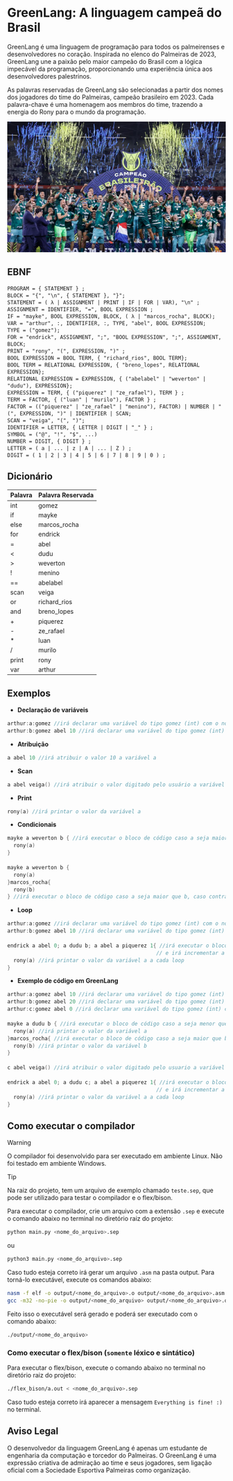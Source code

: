 # GreenLang: A linguagem campeã do Brasil

GreenLang é uma linguagem de programação para todos os palmeirenses e desenvolvedores no coração. Inspirada no elenco do Palmeiras de 2023, GreenLang une a paixão pelo maior campeão do Brasil com a lógica impecável da programação, proporcionando uma experiência única aos desenvolvedores palestrinos.

As palavras reservadas de GreenLang são selecionadas a partir dos nomes dos jogadores do time do Palmeiras, campeão brasileiro em 2023. Cada palavra-chave é uma homenagem aos membros do time, trazendo a energia do Rony para o mundo da programação.

![Palmeiras campeao](./img/palmeiras_campeao.jpg)

## EBNF

```
PROGRAM = { STATEMENT } ;
BLOCK = "{", "\n", { STATEMENT }, "}";
STATEMENT = ( λ | ASSIGNMENT | PRINT | IF | FOR | VAR), "\n" ;
ASSIGNMENT = IDENTIFIER, "=", BOOL EXPRESSION ;
IF = "mayke", BOOL EXPRESSION, BLOCK, ( λ | "marcos_rocha", BLOCK); 
VAR = "arthur", :, IDENTIFIER, :, TYPE, "abel", BOOL EXPRESSION;
TYPE = ("gomez");
FOR = "endrick", ASSIGNMENT, ";", "BOOL EXPRESSION", ";", ASSIGNMENT, BLOCK;
PRINT = "rony", "(", EXPRESSION, ")" ;
BOOL EXPRESSION = BOOL TERM, { "richard_rios", BOOL TERM};
BOOL TERM = RELATIONAL EXPRESSION, { "breno_lopes", RELATIONAL EXPRESSION};
RELATIONAL EXPRESSION = EXPRESSION, { ("abelabel" | "weverton" | "dudu"), EXPRESSION};
EXPRESSION = TERM, { ("piquerez" | "ze_rafael"), TERM } ;
TERM = FACTOR, { ("luan" | "murilo"), FACTOR } ;
FACTOR = (("piquerez" | "ze_rafael" | "menino"), FACTOR) | NUMBER | "(", EXPRESSION, ")" | IDENTIFIER | SCAN;
SCAN = "veiga", "(", ")";
IDENTIFIER = LETTER, { LETTER | DIGIT | "_" } ;
SYMBOL = ("@", "!", "$", ...)
NUMBER = DIGIT, { DIGIT } ;
LETTER = ( a | ... | z | A | ... | Z ) ;
DIGIT = ( 1 | 2 | 3 | 4 | 5 | 6 | 7 | 8 | 9 | 0 ) ;
```

## Dicionário
| Palavra   | Palavra Reservada    |
|-----------|----------------------|
| int       | gomez                |
| if        | mayke                |
| else      | marcos_rocha         |
| for       | endrick              |
| =         | abel                 |
| <         | dudu                 |
| >         | weverton             |
| !         | menino               |
| ==        | abelabel             |
| scan      | veiga                |
| or        | richard_rios         |
| and       | breno_lopes          |
| +         | piquerez             |
| -         | ze_rafael            |
| *         | luan                 |
| /         | murilo               |
| print     | rony                 |
| var       | arthur               |


## Exemplos

- **Declaração de variáveis**
```go
arthur:a:gomez //irá declarar uma variável do tipo gomez (int) com o nome a
arthur:b:gomez abel 10 //irá declarar uma variável do tipo gomez (int) com o nome b e valor 10
```

- **Atribuição**
```go
a abel 10 //irá atribuir o valor 10 a variável a
```
- **Scan**
```go
a abel veiga() //irá atribuir o valor digitado pelo usuário a variável a
```

- **Print**
```go
rony(a) //irá printar o valor da variável a
```

- **Condicionais**
```go
mayke a weverton b { //irá executar o bloco de código caso a seja maior que b
  rony(a)
}

mayke a weverton b { 
  rony(a)
}marcos_rocha{ 
  rony(b)
} //irá executar o bloco de código caso a seja maior que b, caso contrário irá executar o bloco de código apos o else
```

- **Loop**
```go
arthur:a:gomez //irá declarar uma variável do tipo gomez (int) com o nome a e valor 0 para ser usada no loop
arthur:b:gomez abel 10 //irá declarar uma variável do tipo gomez (int) com o nome b e valor 10 para ser usada no loop

endrick a abel 0; a dudu b; a abel a piquerez 1{ //irá executar o bloco de código enquanto a for menor que b 
                                                // e irá incrementar a variável a em 1 a cada loop 
  rony(a) //irá printar o valor da variável a a cada loop
}
```

- **Exemplo de código em GreenLang**
```go
arthur:a:gomez abel 10 //irá declarar uma variável do tipo gomez (int) com o nome a e valor 10
arthur:b:gomez abel 20 //irá declarar uma variável do tipo gomez (int) com o nome b e valor 20
arthur:c:gomez abel 0 //irá declarar uma variável do tipo gomez (int) com o nome c e valor 0

mayke a dudu b { //irá executar o bloco de código caso a seja menor que b
  rony(a) //irá printar o valor da variável a
}marcos_rocha{ //irá executar o bloco de código caso a seja maior que b
  rony(b) //irá printar o valor da variável b
}

c abel veiga() //irá atribuir o valor digitado pelo usuario a variável c

endrick a abel 0; a dudu c; a abel a piquerez 1{ //irá executar o bloco de código enquanto a for menor que c 
                                                // e irá incrementar a variável a em 1 a cada loop
  rony(a) //irá printar o valor da variável a a cada loop
}
```

## Como executar o compilador

>[!WARNING]
>O compilador foi desenvolvido para ser executado em ambiente Linux. Não foi testado em ambiente Windows.

>[!TIP]
>Na raiz do projeto, tem um arquivo de exemplo chamado `teste.sep`, que pode ser utilizado para testar o compilador e o flex/bison.

Para executar o compilador, crie um arquivo com a extensão `.sep` e execute o comando abaixo no terminal no diretório raiz do projeto:

```bash
python main.py <nome_do_arquivo>.sep
```
ou
```bash
python3 main.py <nome_do_arquivo>.sep
```

Caso tudo esteja correto irá gerar um arquivo `.asm` na pasta output. Para torná-lo executável, execute os comandos abaixo:

```bash 
nasm -f elf -o output/<nome_do_arquivo>.o output/<nome_do_arquivo>.asm
gcc -m32 -no-pie -o output/<nome_do_arquivo> output/<nome_do_arquivo>.o
```
Feito isso o executável será gerado e poderá ser executado com o comando abaixo:

```bash
./output/<nome_do_arquivo>
```

### Como executar o flex/bison (`somente` léxico e sintático)

Para executar o flex/bison, execute o comando abaixo no terminal no diretório raiz do projeto:

```bash
./flex_bison/a.out < <nome_do_arquivo>.sep
```

Caso tudo esteja correto irá aparecer a mensagem `Everything is fine! :)` no terminal.

## Aviso Legal
O desenvolvedor da linguagem GreenLang é apenas um estudante de engenharia da computação e torcedor do Palmeiras. O GreenLang é uma expressão criativa de admiração ao time e seus jogadores, sem ligação oficial com a Sociedade Esportiva Palmeiras como organização.
